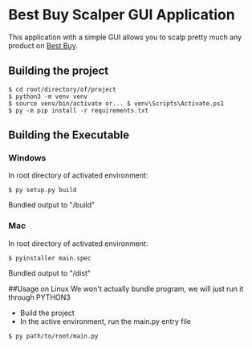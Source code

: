 # Best Buy Scalper GUI Application
This application with a simple GUI allows you to scalp pretty much any product on [Best Buy](https://bestbuy.com).

## Building the project
```shell
$ cd root/directory/of/project
$ python3 -m venv venv
$ source venv/bin/activate or... $ venv\Scripts\Activate.ps1
$ py -m pip install -r requirements.txt
```

## Building the Executable

### Windows
In root directory of activated environment:
```shell
$ py setup.py build
```
Bundled output to "/build"

### Mac
In root directory of activated environment:
```shell
$ pyinstaller main.spec
```
Bundled output to "/dist"

##Usage on Linux
We won't actually bundle program, we will just run it through PYTHON3
- Build the project
- In the active environment, run the main.py entry file

```shell
$ py path/to/root/main.py
```